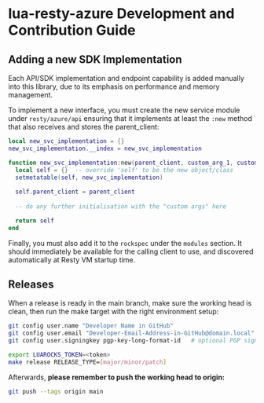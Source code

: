 # lua-resty-azure Development and Contribution Guide

## Adding a new SDK Implementation

Each API/SDK implementation and endpoint capability is added manually into this library, due to its emphasis on performance and memory management.

To implement a new interface, you must create the new service module under `resty/azure/api` ensuring that it implements at least the `:new` method that also receives and stores the parent_client:

```lua
local new_svc_implementation = {}
new_svc_implementation.__index = new_svc_implementation

function new_svc_implementation:new(parent_client, custom_arg_1, custom_arg_2)
  local self = {}  -- override 'self' to be the new object/class
  setmetatable(self, new_svc_implementation)
  
  self.parent_client = parent_client
  
  -- do any further initialisation with the "custom args" here

  return self
end
```

Finally, you must also add it to the `rockspec` under the `modules` section. It should immediately be available for the calling client to use, and discovered automatically at Resty VM startup time.

## Releases

When a release is ready in the main branch, make sure the working head is clean, then run the make target with the right environment setup:

```sh
git config user.name "Developer Name in GitHub"
git config user.email "Developer-Email-Address-in-GitHub@domain.local"
git config user.signingkey pgp-key-long-format-id   # optional PGP signing key

export LUAROCKS_TOKEN=<token>
make release RELEASE_TYPE=[major/minor/patch]
```

Afterwards, **please remember to push the working head to origin:**

```sh
git push --tags origin main
```
